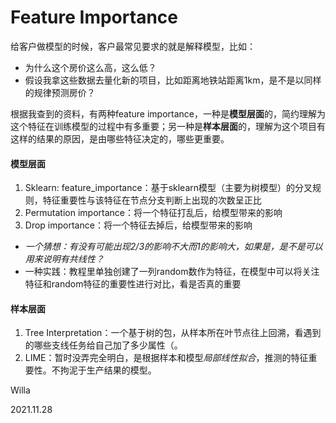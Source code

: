 # Feature Importance

给客户做模型的时候，客户最常见要求的就是解释模型，比如：

- 为什么这个房价这么高，这么低？
- 假设我拿这些数据去量化新的项目，比如距离地铁站距离1km，是不是以同样的规律预测房价？



根据我查到的资料，有两种feature importance，一种是**模型层面**的，简约理解为这个特征在训练模型的过程中有多重要；另一种是**样本层面**的，理解为这个项目有这样的结果的原因，是由哪些特征决定的，哪些更重要。



#### 模型层面

1. Sklearn: feature_importance：基于sklearn模型（主要为树模型）的分叉规则，特征重要性与该特征在节点分支判断上出现的次数呈正比
2. Permutation importance：将一个特征打乱后，给模型带来的影响
3. Drop importance：将一个特征去掉后，给模型带来的影响

- *一个猜想：有没有可能出现2/3的影响不大而1的影响大，如果是，是不是可以用来说明有共线性？*
- 一种实践：教程里单独创建了一列random数作为特征，在模型中可以将关注特征和random特征的重要性进行对比，看是否真的重要



#### 样本层面

1. Tree Interpretation：一个基于树的包，从样本所在叶节点往上回溯，看遇到的哪些支线任务给自己加了多少属性（。
2. LIME：暂时没弄完全明白，是根据样本和模型*局部线性拟合*，推测的特征重要性。不拘泥于生产结果的模型。



Willa

2021.11.28

